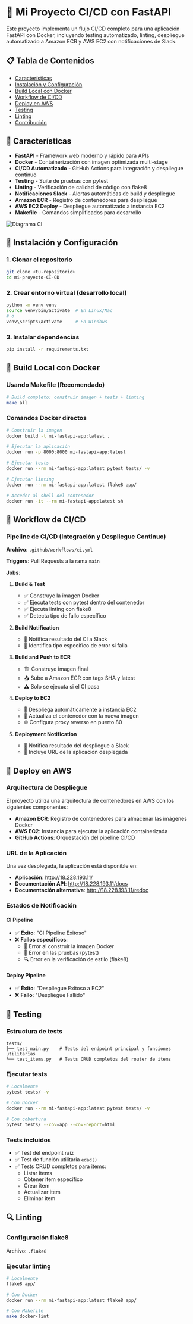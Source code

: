 
# 🚀 Mi Proyecto CI/CD con FastAPI

Este proyecto implementa un flujo CI/CD completo para una aplicación FastAPI con Docker, incluyendo testing automatizado, linting, despliegue automatizado a Amazon ECR y AWS EC2 con notificaciones de Slack.

## 📋 Tabla de Contenidos

- [Características](#-características)
- [Instalación y Configuración](#-instalación-y-configuración)
- [Build Local con Docker](#-build-local-con-docker)
- [Workflow de CI/CD](#-workflow-de-cicd)
- [Deploy en AWS](#-deploy-en-aws)
- [Testing](#-testing)
- [Linting](#-linting)
- [Contribución](#-contribución)

## 🌟 Características

- **FastAPI** - Framework web moderno y rápido para APIs
- **Docker** - Containerización con imagen optimizada multi-stage
- **CI/CD Automatizado** - GitHub Actions para integración y despliegue continuo
- **Testing** - Suite de pruebas con pytest
- **Linting** - Verificación de calidad de código con flake8
- **Notificaciones Slack** - Alertas automáticas de build y despliegue
- **Amazon ECR** - Registro de contenedores para despliegue
- **AWS EC2 Deploy** - Despliegue automatizado a instancia EC2
- **Makefile** - Comandos simplificados para desarrollo

![Diagrama CI](utils/diagramaCI.png)


## 🚀 Instalación y Configuración

### 1. Clonar el repositorio

```bash
git clone <tu-repositorio>
cd mi-proyecto-CI-CD
```

### 2. Crear entorno virtual (desarrollo local)

```bash
python -m venv venv
source venv/bin/activate  # En Linux/Mac
# o
venv\Scripts\activate     # En Windows
```

### 3. Instalar dependencias

```bash
pip install -r requirements.txt
```

## 🐳 Build Local con Docker

### Usando Makefile (Recomendado)

```bash
# Build completo: construir imagen + tests + linting
make all

```

### Comandos Docker directos

```bash
# Construir la imagen
docker build -t mi-fastapi-app:latest .

# Ejecutar la aplicación
docker run -p 8000:8000 mi-fastapi-app:latest

# Ejecutar tests
docker run --rm mi-fastapi-app:latest pytest tests/ -v

# Ejecutar linting
docker run --rm mi-fastapi-app:latest flake8 app/

# Acceder al shell del contenedor
docker run -it --rm mi-fastapi-app:latest sh
```

## 🔄 Workflow de CI/CD

### Pipeline de CI/CD (Integración y Despliegue Continuo)

**Archivo**: `.github/workflows/ci.yml`

**Triggers**: Pull Requests a la rama `main`

**Jobs**:

1. **Build & Test**
   - ✅ Construye la imagen Docker
   - ✅ Ejecuta tests con pytest dentro del contenedor
   - ✅ Ejecuta linting con flake8
   - ✅ Detecta tipo de fallo específico

2. **Build Notification**
   - 📢 Notifica resultado del CI a Slack
   - 🎯 Identifica tipo específico de error si falla

3. **Build and Push to ECR**
   - 🏗️ Construye imagen final
   - 📤 Sube a Amazon ECR con tags SHA y latest
   - ⚠️ Solo se ejecuta si el CI pasa

4. **Deploy to EC2**
   - 🚀 Despliega automáticamente a instancia EC2
   - 🔄 Actualiza el contenedor con la nueva imagen
   - 🌐 Configura proxy reverso en puerto 80

5. **Deployment Notification**
   - 📢 Notifica resultado del despliegue a Slack
   - 🔗 Incluye URL de la aplicación desplegada

## 🚀 Deploy en AWS

### Arquitectura de Despliegue

El proyecto utiliza una arquitectura de contenedores en AWS con los siguientes componentes:

- **Amazon ECR**: Registro de contenedores para almacenar las imágenes Docker
- **AWS EC2**: Instancia para ejecutar la aplicación containerizada
- **GitHub Actions**: Orquestación del pipeline CI/CD


### URL de la Aplicación

Una vez desplegada, la aplicación está disponible en:
- **Aplicación**: http://18.228.193.11/
- **Documentación API**: http://18.228.193.11/docs
- **Documentación alternativa**: http://18.228.193.11/redoc

### Estados de Notificación

#### CI Pipeline
- ✅ **Éxito**: "CI Pipeline Exitoso"
- ❌ **Fallos específicos**:
  - 🐳 Error al construir la imagen Docker
  - 🧪 Error en las pruebas (pytest)
  - 🔍 Error en la verificación de estilo (flake8)

#### Deploy Pipeline
- ✅ **Éxito**: "Despliegue Exitoso a EC2"
- ❌ **Fallo**: "Despliegue Fallido"


## 🧪 Testing

### Estructura de tests

```
tests/
├── test_main.py    # Tests del endpoint principal y funciones utilitarias
└── test_items.py   # Tests CRUD completos del router de items
```

### Ejecutar tests

```bash
# Localmente
pytest tests/ -v

# Con Docker
docker run --rm mi-fastapi-app:latest pytest tests/ -v

# Con cobertura
pytest tests/ --cov=app --cov-report=html
```

### Tests incluidos

- ✅ Test del endpoint raíz
- ✅ Test de función utilitaria `edad()`
- ✅ Tests CRUD completos para items:
  - Listar items
  - Obtener item específico
  - Crear item
  - Actualizar item
  - Eliminar item

## 🔍 Linting

### Configuración flake8

Archivo: `.flake8`

### Ejecutar linting

```bash
# Localmente
flake8 app/

# Con Docker
docker run --rm mi-fastapi-app:latest flake8 app/

# Con Makefile
make docker-lint
```

